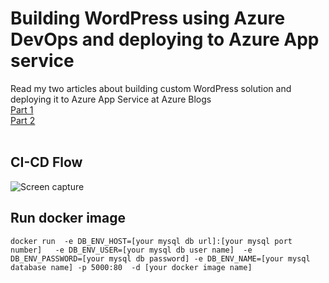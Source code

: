 # Building WordPress using Azure DevOps and deploying to Azure App service
Read my two articles about building custom WordPress solution and deploying it to Azure App Service at Azure Blogs <br> 
<a href='https://dwops.com/blog/deploy-wordpress-using-azure-devops-ci-cd-pipeline-part-1/'>Part 1</a><br>
<a href='https://dwops.com/blog/deploy-wordpress-using-azure-devops-ci-cd-pipeline-part-2/'>Part 2</a><br>
<br>

## CI-CD Flow
![Screen capture](https://github.com/dwops-git/wordpress-CICD/blob/master/wordpress-ci-cd3.png?raw=true)

## Run docker image
```
docker run  -e DB_ENV_HOST=[your mysql db url]:[your mysql port number]   -e DB_ENV_USER=[your mysql db user name]  -e DB_ENV_PASSWORD=[your mysql db password] -e DB_ENV_NAME=[your mysql database name] -p 5000:80  -d [your docker image name] 
```
